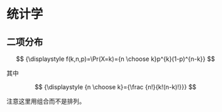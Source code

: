 # 统计学

## 二项分布

$$
{\displaystyle f(k,n,p)=\Pr(X=k)={n \choose k}p^{k}(1-p)^{n-k}}
$$

其中

$$
{\displaystyle {n \choose k}={\frac {n!}{k!(n-k)!}}}
$$

注意这里用组合而不是排列。
